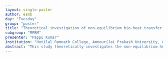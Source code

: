 ```yaml
---
layout: single-poster
author: esmb
day: "Tuesday"
group: "poster"
title: "Theoretical investigation of non-equilibrium bio-heat transfer during thermal therapy"
subgroup: "MFBM"
presenter: "Pappu Kumar"
institution: "Hotilal Ramnath College, Amnour(Jai Prakash University, Chapra)"
abstract: "This study theoretically investigates the non-equilibrium heat transfer within living biological tissues during different thermal therapy applications. Numerical solution of the present problem has been done by Chebyshev wavelet Galerkin method. The use of Chebyshev wavelet is found to be accurate, simple and fast. Larger differences in the temperature prediction at the treatment position have been observed using different equilibrium and non-equilibrium based bioheat models. It is observed that the porosity and the convective heat transfer are the factors that contribute most to the non-equilibrium heat transfer within living biological tissues. The whole analysis is presented in dimensionless form."
---
```

